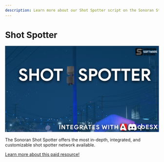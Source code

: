 ```yaml
---
description: Learn more about our Shot Spotter script on the Sonoran Store!
---
```


# Shot Spotter

![Sonoran Shot Spotter](<../../.gitbook/assets/image (16).png>)

The Sonoran Shot Spotter offers the most in-depth, integrated, and customizable shot spotter network available.

[Learn more about this paid resource!](https://www.sonoran.store/package/5056701)
